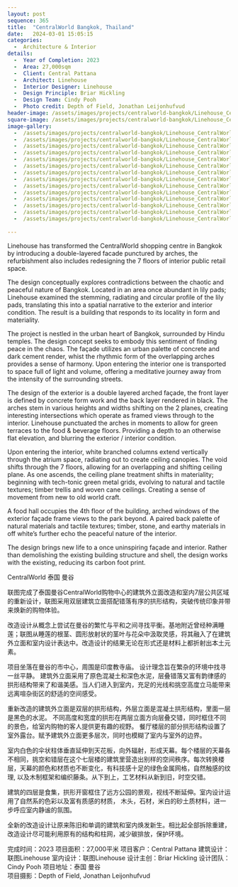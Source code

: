 ```yaml
---
layout: post
sequence: 365
title:  "CentralWorld Bangkok, Thailand"
date:   2024-03-01 15:05:15
categories:
  -  Architecture & Interior
details:
  -  Year of Completion: 2023
  -  Area: 27,000sqm
  -  Client: Central Pattana
  -  Architect: Linehouse
  -  Interior Designer: Linehouse
  -  Design Principle: Briar Hickling
  -  Design Team: Cindy Pooh
  -  Photo credit: Depth of Field, Jonathan Leijonhufvud
header-image: /assets/images/projects/centralworld-bangkok/Linehouse_CentralWorld_001_lo_header.jpg
square-image: /assets/images/projects/centralworld-bangkok/Linehouse_CentralWorld_001_lo_projects.jpg
image-gallery:
  -  /assets/images/projects/centralworld-bangkok/Linehouse_CentralWorld_001_lo.jpg
  -  /assets/images/projects/centralworld-bangkok/Linehouse_CentralWorld_002_lo.jpg
  -  /assets/images/projects/centralworld-bangkok/Linehouse_CentralWorld_004_lo.jpg
  -  /assets/images/projects/centralworld-bangkok/Linehouse_CentralWorld_005_lo.jpg
  -  /assets/images/projects/centralworld-bangkok/Linehouse_CentralWorld_006_lo.jpg
  -  /assets/images/projects/centralworld-bangkok/Linehouse_CentralWorld_007_lo.jpg
  -  /assets/images/projects/centralworld-bangkok/Linehouse_CentralWorld_008_lo.jpg
  -  /assets/images/projects/centralworld-bangkok/Linehouse_CentralWorld_009_lo.jpg
  -  /assets/images/projects/centralworld-bangkok/Linehouse_CentralWorld_010_lo.jpg
  -  /assets/images/projects/centralworld-bangkok/Linehouse_CentralWorld_011_lo.jpg
  -  /assets/images/projects/centralworld-bangkok/Linehouse_CentralWorld_012_lo.jpg
  -  /assets/images/projects/centralworld-bangkok/Linehouse_CentralWorld_013_lo.jpg
  -  /assets/images/projects/centralworld-bangkok/Linehouse_CentralWorld_014_lo.jpg
  -  /assets/images/projects/centralworld-bangkok/Linehouse_CentralWorld_015_lo.jpg
  
---
```

Linehouse has transformed the CentralWorld shopping centre in Bangkok by introducing a double-layered facade punctured by arches,  the refurbishment also includes redesigning the 7 floors of interior public retail space.

The design conceptually explores contradictions between the chaotic and peaceful nature of Bangkok. Located in an area once abundant in lily pads; Linehouse examined the stemming, radiating and circular profile of the lily pads, translating this into a spatial narrative to the exterior and interior condition. The result is a building that responds to its locality in form and materiality. 

The project is nestled in the urban heart of Bangkok, surrounded by Hindu temples.  The design concept seeks to embody this sentiment of finding peace in the chaos.  The façade utilizes an urban palette of concrete and dark cement render, whist the rhythmic form of the overlapping arches provides a sense of harmony.  Upon entering the interior one is transported to space full of light and volume, offering a meditative journey away from the intensity of the surrounding streets. 

The design of the exterior is a double layered arched façade, the front layer is defined by concrete form work and the back layer rendered in black.  The arches stem in various heights and widths shifting on the 2 planes, creating interesting intersections which operate as framed views through to the interior. Linehouse punctuated the arches in moments to allow for green terraces to the food & beverage floors.  Providing a depth to an otherwise flat elevation, and blurring the exterior / interior condition.   

Upon entering the interior, white branched columns extend vertically through the atrium space, radiating out to create ceiling canopies.  The void shifts through the 7 floors, allowing for an overlapping and shifting ceiling plane. As one ascends, the ceiling plane treatment shifts in materiality; beginning with tech-tonic green metal grids, evolving to natural and tactile textures; timber trellis and woven cane ceilings. Creating a sense of movement from new to old world craft. 

A food hall occupies the 4th floor of the building, arched windows of the exterior façade frame views to the park beyond.  A paired back palette of natural materials and tactile textures; timber, stone, and earthy materials in off white’s further echo the peaceful nature of the interior.

The design brings new life to a once uninspiring façade and interior.  Rather than demolishing the existing building structure and shell, the design works with the existing, reducing its carbon foot print.  

CentralWorld
泰国 曼谷

联图完成了泰国曼谷CentralWorld购物中心的建筑外立面改造和室内7层公共区域的重新设计，联图采用双层建筑立面搭配错落有序的拱形结构，突破传统印象并带来焕新的购物体验。

改造设计从概念上尝试在曼谷的繁忙与平和之间寻找平衡。基地附近曾经种满睡莲；联图从睡莲的根茎、圆形放射状的茎叶与花朵中汲取灵感，将其融入了在建筑外立面和室内设计表达中。改造设计的结果无论在形式还是材料上都折射出本土元素。

项目坐落在曼谷的市中心，周围是印度教寺庙。 设计理念旨在繁杂的环境中找寻一丝平静。 建筑外立面采用了原色混凝土和深色水泥，层叠错落又富有韵律感的拱形结构带来了和谐美感。当人们进入到室内，充足的光线和挑空高度立马能带来远离喧杂街区的舒适的空间感受。

重新改造的建筑外立面是双层的拱形结构，外层立面是混凝土拱形结构，里面一层是黑色的水泥。 不同高度和宽度的拱形在两层立面方向层叠交错，同时框住不同的景色，给室内购物的客人提供更有趣的视野。 餐厅楼层的部分拱形结构设置了室外露台。赋予建筑外立面更多层次，同时也模糊了室内与室外的边界。  

室内白色的伞状柱体垂直延伸到天花板，向外辐射，形成天幕。每个楼层的天幕各不相同，挑空和错层在这个七层楼的建筑里营造出别样的空间秩序。每次转换楼层，天幕的颜色和材质也不断变化，有科技感十足的绿色金属网格，自然触感的纹理, 以及木制框架和编织藤条。从下到上，工艺材料从新到旧，时空交错。 

建筑的四层是食集，拱形开窗框住了远方公园的景观，视线不断延伸。室内设计运用了自然系的色彩以及富有质感的材质， 木头，石材，米白的砂土质材料，进一步呼应室内静谧的氛围。

全新的改造设计让原来陈旧和单调的建筑和室内焕发新生。相比起全部拆除重建，改造设计尽可能利用原有的结构和柱网，减少碳排放，保护环境。

完成时间：2023
项目面积：27,000平米
项目客户：Central Pattana
建筑设计：联图Linehouse
室内设计：联图Linehouse
设计主创：Briar Hickling
设计团队：Cindy Pooh
项目地址：泰国 曼谷	
项目摄影：Depth of Field, Jonathan Leijonhufvud
